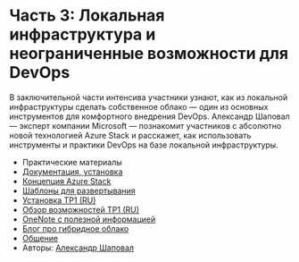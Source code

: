 # Часть 3: Локальная инфраструктура и неограниченные возможности для DevOps

В заключительной части интенсива участники узнают, как из локальной инфраструктуры сделать собственное облако — один из основных инструментов для комфортного внедрения DevOps. Александр Шаповал — эксперт компании Microsoft — познакомит участников с абсолютно новой технологией Azure Stack и расскажет, как использовать инструменты и практики DevOps на базе локальной инфраструктуры.

<ul>
<li>Практические материалы</li>
<li><a href="aka.ms/azurestackdocs">Документация, установка</a></li>
<li><a href="aka.ms/azurestackwhitepaper">Концепция Azure Stack</a></li>
<li><a href="aka.ms/azurestackgithub">Шаблоны для развертывания</a></li>
<li><a href="habrahabr.ru/post/276547">Установка TP1 (RU)</a></li>
<li><a href="habrahabr.ru/company/Microsoft/blog/277777">Обзор возможностей TP1 (RU)</a></li>
<li><a href="aka.ms/azurestackwiki">OneNote с полезной информацией</a></li>
<li><a href="blogs.technet.com/hybridcloud/">Блог про гибридное облако</a></li>
<li><a href="aka.ms/azurestackforum">Общение</a></li>
<li>Авторы: <a href="https://twitter.com/ashapoval">Александр Шаповал</a></li>
</ul>
